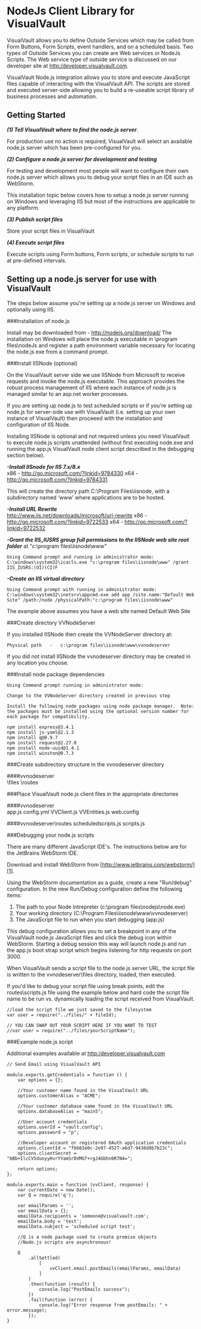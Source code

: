 

NodeJs Client Library for VisualVault
=====================================

VisualVault allows you to define Outside Services which may be called from Form Buttons, Form Scripts, event handlers, and on a scheduled basis.  Two types of Outside Services you can create are Web services or NodeJs Scripts.  The Web service type of outside service is discussed on our developer site at [http:/developer.visualvault.com][1].  

VisualVault Node.js integration allows you to store and execute JavaScript files capable of interacting with the VisualVault API. The scripts are stored and executed server-side allowing you to build a re-useable script library of business processes and automation.

Getting Started
-----------
 ***(1) Tell VisualVault where to find the node.js server***.

For production use no action is required, VisualVault will select an available node.js server which has been pre-configured for you.  

***(2) Configure a node.js server for development and testing***

For testing and development most people will want to configure their own node.js server which allows you to debug your script files in an IDE such as WebStorm.

This installation topic below covers how to setup a node.js server running on Windows and leveraging IIS but most of the instructions are applicable to any platform.

***(3) Publish script files***

Store your script files in VisualVault

***(4) Execute script files***

Execute scripts using Form buttons, Form scripts, or schedule scripts to run at pre-defined intervals.


Setting up a node.js server for use with VisualVault
----------------------------------------------------

The steps below assume you're setting up a node.js server on Windows and optionally using IIS.

###Installation of node.js

Install may be downloaded from  - http://nodejs.org/download/
The installation on Windows will place the node.js executable in \program files\nodeJs and register a path environment variable necessary for locating the node.js exe from a command prompt.


###Install IISNode (optional)

On the VisualVault server side we use IISNode from Microsoft to receive requests and invoke the node.js executable. This approach provides the robust process management of IIS where each instance of node.js is managed similar to an asp.net worker processes.  

If you are setting up node.js to test scheduled scripts or if you're setting up node.js for server-side use with VisualVault (i.e. setting up your own instance of VisualVault) then proceeed with the installation and configuration of IIS Node.

Installing IISNode is optional and not required unless you need VisualVault to execute node.js scripts unattended (without first executing node.exe and running the app.js VisualVault node client script described in the debugging section below).

***-Install IISnode for IIS 7.x/8.x***  
x86 -  http://go.microsoft.com/?linkid=9784330
x64 - http://go.microsoft.com/?linkid=9784331

This will create the directory path C:\Program Files\iisnode, with a subdirectory named ‘www’ where applications are to be hosted.

***-Install URL Rewrite***    
http://www.iis.net/downloads/microsoft/url-rewrite
x86 - http://go.microsoft.com/?linkid=9722533
x64 - http://go.microsoft.com/?linkid=9722532

***-Grant the IIS_IUSRS group full permissions to the IISNode web site root folder*** at "c:\program files\iisnode\www"

    Using Command prompt and running in administrator mode:
    C:\windows\system32\icacls.exe "c:\program files\iisnode\www" /grant IIS_IUSRS:(OI)(CI)F


***-Create an IIS virtual directory***  
   
    Using Command prompt with running in administrator mode:
    C:\windows\system32\inetsrv\appcmd.exe add app /site.name:"Default Web Site" /path:/node /physicalPath:"c:\program files\iisnode\www"

The example above assumes you have a web site named Default Web Site

###Create directory VVNodeServer

If you installed IISNode then create the  VVNodeServer directory at:

    Physical path   -   c:\program files\iisnode\www\vvnodeserver

If you did not install IISNode the vvnodeserver directory may be created in any location you choose.


###Install node package dependencies

    Using Command prompt running in administrator mode:

    Change to the VVNodeServer directory created in previous step

    Install the following node packages using node package manager.  Note: the packages must be installed using the optional version number for each package for compatibility.

    npm install express@3.4.1
    npm install js-yaml@2.1.3
    npm install q@0.9.7
    npm install request@2.27.0
    npm install node-uuid@1.4.1
    npm install winston@0.7.3


###Create subdirectory structure in the vvnodeserver directory

####vvnodeserver\
    \files
    \routes

###Place VisualVault node.js client files in the appropriate directories

####vvnodeserver\
    app.js
    config.yml
    VVClient.js
    VVEntities.js
    web.config

####vvnodeserver\routes
    scheduledscripts.js
    scripts.js
    
    
###Debugging your node.js scripts

There are many different JavaScript IDE's. The instructions below are for the JetBrains WebStorm IDE.

Download and install WebStorm from [http://www.jetbrains.com/webstorm/][1]. 

Using the WebStorm documentation as a guide, create a new "Run/debug" configuration.  In the new Run/Debug configuration define the following items:

 1. The path to your Node intrepreter (c:\program files\nodejs\node.exe) 
 2. Your working directory (C:\Program Files\iisnode\www\vvnodeserver)
 3. The JavaScript file to run when you start debugging (app.js)

This debug configuration allows you to set a breakpoint in any of the VisualVault node.js JavaScript files and click the debug icon within WebStorm.  Starting a debug session this way will launch node.js and run the app.js boot strap script which begins listening for http requests on port 3000.

When VisualVault sends a script file to the node.js server URL, the script file is written to the vvnodeserver\files directory, loaded, then executed.

If you'd like to debug your script file using break points, edit the routes\scripts.js file using the example below and hard code the script file name to be run vs. dynamically loading the script received from VisualVault.

    //load the script file we just saved to the filesystem
    var user = require("../files/" + fileId);
    
    // YOU CAN SWAP OUT YOUR SCRIPT HERE IF YOU WANT TO TEST
    //var user = require("../files/yourScriptName");


###Example node.js script

Additional examples available at [http:/developer.visualvault.com][1]

    // Send Email using VisualVault API
    
    module.exports.getCredentials = function () {
        var options = {};
    	
    	//Your customer name found in the VisualVault URL
        options.customerAlias = "ACME";
    	
    	//Your customer database name found in the VisualVault URL
        options.databaseAlias = "main5";
    	
    	//User account credentials
        options.userId = "vault.config";	
        options.password = "p";
    	
    	//Developer account or registered OAuth application credentials
    	options.clientId = "fbb02e0c-2e97-4527-a6d7-9438d8b7b23c";
        options.clientSecret = "bBb+IlcCV5duoyyHvrYYamSrDVMGf+rgJ4Gbhn6R7N4=";
    
        return options;
    };
    
    module.exports.main = function (vvClient, response) {
        var currentDate = new Date();
        var Q = require('q');
    
        var emailParams = '';
        var emailData = {};
        emailData.recipients = 'someone@visualvault.com';
        emailData.body = 'test';
        emailData.subject = 'scheduled script test';
    
    	//Q is a node package used to create promise objects
    	//Node.js scripts are asynchronous!
    	
        Q
            .allSettled(
                [
                    vvClient.email.postEmails(emailParams, emailData)
                ]
            )
            .then(function (result) {
                console.log("PostEmails success");
            })
            .fail(function (error) {
                console.log("Error response from postEmails: " + error.message);            
            });   
    }

  [1]: http:/developer.visualvault.com
